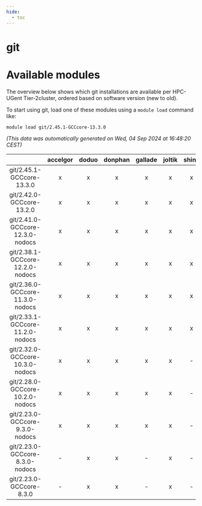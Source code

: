 ```yaml
---
hide:
  - toc
---
```


git
===

# Available modules


The overview below shows which git installations are available per HPC-UGent Tier-2cluster, ordered based on software version (new to old).

To start using git, load one of these modules using a `module load` command like:

```shell
module load git/2.45.1-GCCcore-13.3.0
```

*(This data was automatically generated on Wed, 04 Sep 2024 at 16:48:20 CEST)*  

| |accelgor|doduo|donphan|gallade|joltik|shinx|skitty|
| :---: | :---: | :---: | :---: | :---: | :---: | :---: | :---: |
|git/2.45.1-GCCcore-13.3.0|x|x|x|x|x|x|x|
|git/2.42.0-GCCcore-13.2.0|x|x|x|x|x|x|x|
|git/2.41.0-GCCcore-12.3.0-nodocs|x|x|x|x|x|x|x|
|git/2.38.1-GCCcore-12.2.0-nodocs|x|x|x|x|x|x|x|
|git/2.36.0-GCCcore-11.3.0-nodocs|x|x|x|x|x|x|x|
|git/2.33.1-GCCcore-11.2.0-nodocs|x|x|x|x|x|x|x|
|git/2.32.0-GCCcore-10.3.0-nodocs|x|x|x|x|x|-|x|
|git/2.28.0-GCCcore-10.2.0-nodocs|x|x|x|x|x|-|x|
|git/2.23.0-GCCcore-9.3.0-nodocs|x|x|x|x|x|-|x|
|git/2.23.0-GCCcore-8.3.0-nodocs|-|x|x|-|x|-|x|
|git/2.23.0-GCCcore-8.3.0|-|x|x|-|x|-|x|

